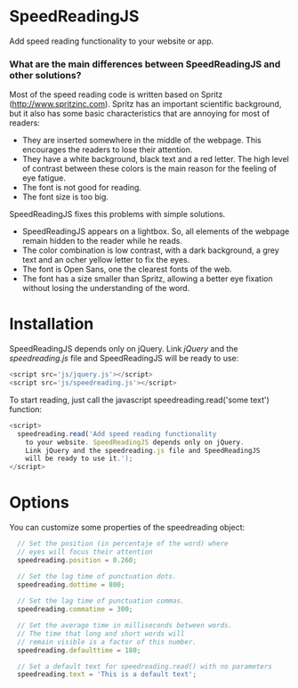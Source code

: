 SpeedReadingJS
==============

Add speed reading functionality to your website or app.

### What are the main differences between SpeedReadingJS and other solutions?

Most of the speed reading code is written based on Spritz (http://www.spritzinc.com). Spritz has an important scientific background, but it also has some basic characteristics that are annoying for most of readers:

* They are inserted somewhere in the middle of the webpage. This encourages the readers to lose their attention.
* They have a white background, black text and a red letter. The high level of contrast between these colors is the main reason for the feeling of eye fatigue.
* The font is not good for reading.
* The font size is too big.

SpeedReadingJS fixes this problems with simple solutions.

* SpeedReadingJS appears on a lightbox. So, all elements of the webpage remain hidden to the reader while he reads.
* The color combination is low contrast, with a dark background, a grey text and an ocher yellow letter to fix the eyes.
* The font is Open Sans, one the clearest fonts of the web.
* The font has a size smaller than Spritz, allowing a better eye fixation without losing the understanding of the word.

# Installation

SpeedReadingJS depends only on jQuery. Link *jQuery* and the *speedreading.js* file and SpeedReadingJS will be ready to use:

```javascript
<script src='js/jquery.js'></script>
<script src='js/speedreading.js'></script>
```

To start reading, just call the javascript speedreading.read('some text') function:

```javascript
<script>
  speedreading.read('Add speed reading functionality
    to your website. SpeedReadingJS depends only on jQuery.
    Link jQuery and the speedreading.js file and SpeedReadingJS
    will be ready to use it.');
</script>
```

# Options

You can customize some properties of the speedreading object:

```javascript
  // Set the position (in percentaje of the word) where
  // eyes will focus their attention
  speedreading.position = 0.260; 

  // Set the lag time of punctuation dots.
  speedreading.dottime = 800;
  
  // Set the lag time of punctuation commas.
  speedreading.commatime = 300;

  // Set the average time in milliseconds between words.
  // The time that long and short words will
  // remain visible is a factor of this number.
  speedreading.defaulttime = 180;

  // Set a default text for speedreading.read() with no parameters
  speedreading.text = 'This is a default text';
```